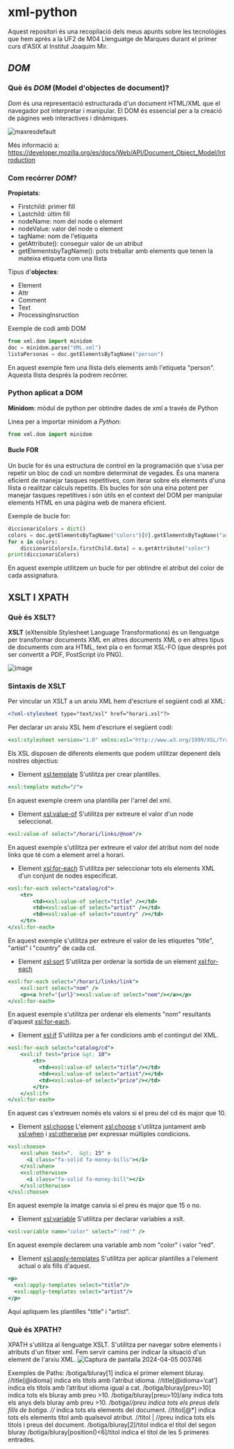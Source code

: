 # xml-python
Aquest repositori és una recopilació dels meus apunts sobre les tecnològies que hem après a la UF2 de M04 Llenguatge de Marques durant el primer curs d'ASIX al Institut Joaquim Mir.

## *DOM*
### Què és *DOM* (Model d'objectes de document)?
*Dom* és una representació estructurada d'un document HTML/XML que el navegador pot interpretar i manipular. El DOM és essencial per a la creació de pàgines web interactives i dinàmiques.

![maxresdefault](https://github.com/rgonzalezluque/xml-python/assets/165800646/403aa4e1-ab09-4a3f-bbf2-9c767ba3b61d)

Més informació a: https://developer.mozilla.org/es/docs/Web/API/Document_Object_Model/Introduction
### Com recórrer *DOM*?
**Propietats**:
* Firstchild: primer fill
* Lastchild: últim fill
* nodeName: nom del node o element
* nodeValue: valor del node o element
* tagName: nom de l'etiqueta
* getAttribute(): conseguir valor de un atribut
* getElementsbyTagName(): pots treballar amb elements que tenen la mateixa etiqueta com una llista

Tipus d'**objectes**: 
* Element
* Attr
* Comment
* Text
* ProcessingInsruction

Exemple de codi amb DOM
```python
from xml.dom import minidom
doc = minidom.parse("XML.xml")
listaPersonas = doc.getElementsByTagName("person")
```
En aquest exemple fem una llista dels elements amb l'etiqueta "person". Aquesta llista després la podrem recórrer.
### Python aplicat a DOM

**Minidom**: mòdul de python per obtindre dades de xml a través de Python

Linea per a importar minidom a *Python*:
```python
from xml.dom import minidom
```

#### Bucle FOR
Un bucle for és una estructura de control en la programación que s'usa per repetir un bloc de codi un nombre determinat de vegades. És una manera eficient de 
manejar tasques repetitives, com iterar sobre els elements d'una llista o realitzar càlculs repetits. Els bucles for són una eina potent per manejar tasques 
repetitives i són útils en el context del DOM per manipular elements HTML en una pàgina web de manera eficient.

Exemple de bucle for:
```python
diccionariColors = dict()
colors = doc.getElementsByTagName("colors")[0].getElementsByTagName("assignatura")
for x in colors:
    diccionariColors[x.firstChild.data] = x.getAttribute("color")
print(diccionariColors)
```
En aquest exemple utilitzem un bucle for per obtindre el atribut del color de cada assignatura.

## XSLT I XPATH
### Què és XSLT?
**XSLT** (eXtensible Stylesheet Language Transformations) és un llenguatge per transformar documents XML en altres documents XML o en altres tipus de documents
com ara HTML, text pla o en format XSL-FO (que després pot ser convertit a PDF, PostScript i/o PNG).

![image](https://github.com/rgonzalezluque/xml-python/assets/165800646/e441bc0a-42b2-4161-b8c3-1930d3c4263b)

### Sintaxis de XSLT
Per vincular un XSLT a un arxiu XML hem d'escriure el següent codi al XML:
```xml
<?xml-stylesheet type="text/xsl" href="horari.xsl"?>
```
Per declarar un arxiu XSL hem d'escriure el següent codi:
```xslt
<xsl:stylesheet version="1.0" xmlns:xsl="http://www.w3.org/1999/XSL/Transform">
```
Els XSL disposen de diferents elements que podem utilitzar depenent dels nostres objectius:
* Element <xsl:template>
S'utilitza per crear plantilles.
```xslt
<xsl:template match="/">
```
En aquest exemple creem una plantilla per l'arrel del xml.

* Element <xsl:value-of>
S'utilitza per extreure el valor d'un node seleccionat.
```xslt
<xsl:value-of select="/horari/links/@nom"/>
```
En aquest exemple s'utilitza per extreure el valor del atribut nom del node links que té com a element arrel a horari.

* Element <xsl:for-each>
S'utilitza per seleccionar tots els elements XML d'un conjunt de nodes especificat.
```xslt
<xsl:for-each select="catalog/cd">
    <tr>
        <td><xsl:value-of select="title" /></td>
        <td><xsl:value-of select="artist" /></td>
        <td><xsl:value-of select="country" /></td>
    </tr>
</xsl:for-each>
```
En aquest exemple s'utilitza per extreure el valor de les etiquetes "title", "artist" i "country" de cada cd.

* Element <xsl:sort>
S'utilitza per ordenar la sortida de un element <xsl:for-each>
```xslt
<xsl:for-each select="/horari/links/link">        
    <xsl:sort select="nom" />
    <p><a href="{url}"><xsl:value-of select="nom"/></a></p>
</xsl:for-each>
```
En aquest exemple s'utilitza per ordenar els elements "nom" resultants d'aquest <xsl:for-each>.

* Element <xsl:if>
S'utilitza per a fer condicions amb el contingut del XML.
```xslt
<xsl:for-each select="catalog/cd">
    <xsl:if test="price &gt; 10">
        <tr>
          <td><xsl:value-of select="title"/></td>
          <td><xsl:value-of select="artist"/></td>
          <td><xsl:value-of select="price"/></td>
        </tr>
    </xsl:if>
</xsl:for-each>
```
En aquest cas s'extreuen només els valors si el preu del cd és major que 10.

* Element <xsl:choose>
L'element <xsl:choose> s'utilitza juntament amb <xsl:when> i <xsl:otherwise> per expressar múltiples condicions.
```xslt
<xsl:choose>
    <xsl:when test=".  &gt; 15" >
      <i class="fa-solid fa-money-bills"></i>
    </xsl:when>
    <xsl:otherwise>
      <i class="fa-solid fa-money-bill"></i>
    </xsl:otherwise>
</xsl:choose>
```
En aquest exemple la imatge canvia si el preu és major que 15 o no.

* Element <xsl:variable>
S'utilitza per declarar variables a xslt.
```xslt
<xsl:variable name="color" select="'red'" />
```
En aquest exemple declarem una variable amb nom "color" i valor "red".

* Element <xsl:apply-templates>
S'utilitza per aplicar plantilles a l'element actual o als fills d'aquest.
```xslt
<p>
  <xsl:apply-templates select="title"/>
  <xsl:apply-templates select="artist"/>
</p>
```
Aquí apliquem les plantilles "title" i "artist".

### Què és XPATH?
XPATH s'utilitza al llenguatge XSLT. S'utilitza per navegar sobre elements i atributs d'un fitxer xml.
Fem servir camins per indicar la situació d'un element de l'arxiu XML.
![Captura de pantalla 2024-04-05 003746](https://github.com/rgonzalezluque/xml-python/assets/165800646/1bcf8518-5813-41d4-bed3-d2fc1692c572)

Exemples de Paths:
/botiga/bluray[1] indica el primer element bluray.
//title[@idioma] indica els títols amb l’atribut idioma.
//title[@idioma=‘cat’] indica els títols amb l’atribut idioma igual a cat.
/botiga/bluray[preu>10] indica tots els bluray amb preu >10.
/botiga/bluray[preu>10]/any indica tots els anys dels bluray amb preu >10.
/botiga/*/preu indica tots els preus dels fills de botiga.
//* indica tots els elements del document.
//titol[@*] indica tots els elements titol amb qualsevol atribut.
//titol | //preu indica tots els titols i preus del document.
/botiga/bluray[2]/titol indica el títol del segon bluray
/botiga/bluray[position()<6]/titol indica el títol de les 5 primeres entrades.
